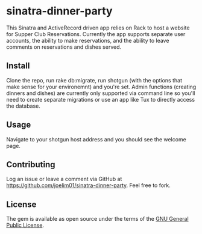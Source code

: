 # sinatra-dinner-party

  This Sinatra and ActiveRecord driven app relies on Rack to host a website for Supper Club Reservations. Currently the app supports separate user accounts, the ability to make reservations, and the ability to leave comments on reservations and dishes served.

## Install

  Clone the repo, run rake db:migrate, run shotgun (with the options that make sense for your environemnt) and you're set. Admin functions (creating dinners and dishes) are currently only supported via command line so you'll need to create separate migrations or use an app like Tux to directly access the database.

## Usage

  Navigate to your shotgun host address and you should see the welcome page.

## Contributing

  Log an issue or leave a comment via GitHub at https://github.com/joelim01/sinatra-dinner-party. Feel free to fork.

## License

  The gem is available as open source under the terms of the [GNU General Public License](https://www.gnu.org/licenses/gpl-3.0.en.html).
